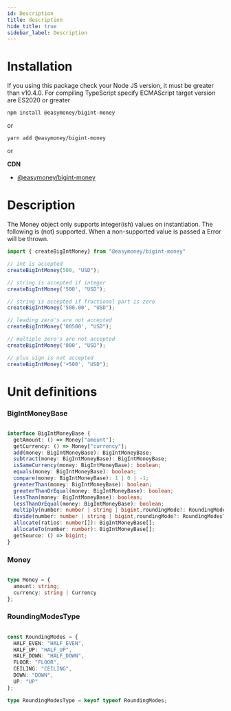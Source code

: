 ```yaml
---
id: Description
title: description
hide_title: true
sidebar_label: Description
---
```


# Installation

If you using this package check your Node JS version, it must be greater than v10.4.0. For compiling TypeScript specify ECMAScript target version are ES2020 or greater

```
npm install @easymoney/bigint-money
```
or
```
yarn add @easymoney/bigint-money
```
or

**CDN**
 - [@easymoney/bigint-money](https://unpkg.com/@easymoney/bigint-money)

# Description

The Money object only supports integer(ish) values on instantiation. The following is (not) supported. When a non-supported value is passed a Error will be thrown.

 ```js
 import { createBigIntMoney} from "@easymoney/bigint-money"

 // int is accepted
 createBigIntMoney(500, "USD");

 // string is accepted if integer
 createBigIntMoney('500', "USD");

 // string is accepted if fractional part is zero
 createBigIntMoney('500.00', "USD");

 // leading zero's are not accepted
 createBigIntMoney('00500', "USD");

 // multiple zero's are not accepted
 createBigIntMoney('000', "USD");

 // plus sign is not accepted
 createBigIntMoney('+500', "USD");
 ```

# Unit definitions

### BigIntMoneyBase


```ts

interface BigIntMoneyBase {
  getAmount: () => Money["amount"];
  getCurrency: () => Money["currency"];
  add(money: BigIntMoneyBase): BigIntMoneyBase;
  subtract(money: BigIntMoneyBase): BigIntMoneyBase;
  isSameCurrency(money: BigIntMoneyBase): boolean;
  equals(money: BigIntMoneyBase): boolean;
  compare(money: BigIntMoneyBase): 1 | 0 | -1;
  greaterThan(money: BigIntMoneyBase): boolean;
  greaterThanOrEqual(money: BigIntMoneyBase): boolean;
  lessThan(money: BigIntMoneyBase): boolean;
  lessThanOrEqual(money: BigIntMoneyBase): boolean;
  multiply(number: number | string | bigint,roundingMode?: RoundingModesType): BigIntMoneyBase;
  divide(number: number | string | bigint,roundingMode?: RoundingModesType): BigIntMoneyBase;
  allocate(ratios: number[]): BigIntMoneyBase[];
  allocateTo(number: number): BigIntMoneyBase[];
  getSource: () => bigint;
}

```


### Money

```ts

type Money = {
  amount: string;
  currency: string | Currency
};

```


### RoundingModesType

```ts

const RoundingModes = {
  HALF_EVEN: "HALF_EVEN",
  HALF_UP: "HALF_UP",
  HALF_DOWN: "HALF_DOWN",
  FLOOR: "FLOOR",
  CEILING: "CEILING",
  DOWN: "DOWN",
  UP: "UP"
};

type RoundingModesType = keyof typeof RoundingModes;

```
